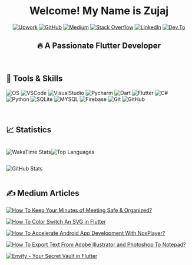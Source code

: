 <div align="center">

# Welcome! My Name is Zujaj

</div>

<div align="center">

[![Upwork](https://img.shields.io/badge/-UPWORK-73bb44?style=for-the-badge&logo=upwork&logoColor=white)](https://www.upwork.com/freelancers/~01025e3358c45e7bf1?s=996364627857502209)
[![GitHub](https://img.shields.io/badge/-GITHUB-333?style=for-the-badge&logo=github&logoColor=white)](https://github.com/Zujaj/zujaj)
[![Medium](https://img.shields.io/badge/Medium-12100E?style=for-the-badge&logo=medium&logoColor=white)](https://medium.com/@zujaj)
[![Stack Overflow](https://img.shields.io/badge/Stack_Overflow-FE7A16?style=for-the-badge&logo=stack-overflow&logoColor=white)](https://stackoverflow.com/users/4517075/zujaj-misbah-khan)
[![LinkedIn](https://img.shields.io/badge/-LINKEDIN-0077B5?style=for-the-badge&logo=linkedin&logoColor=white)](https://www.linkedin.com/in/zujaj-misbah-khan-4a43011bb/)
[![Dev.To](https://img.shields.io/badge/dev.to-0A0A0A?style=for-the-badge&logo=dev.to&logoColor=white)](https://dev.to/zujaj)

</div>

<!-- A <div> tag holding the Slogan -->
<div align="center">

## 🔥 A Passionate Flutter Developer

</div>

   <br/>

<!-- A <div> tag holdin the Tools & Skills Heading -->
<div align="left">

## 🧰 Tools & Skills

</div>

![OS](https://img.shields.io/badge/OS-Windows-informational?style=flat&logoColor=white&color=2bbc8a&logo=windows)
![VSCode](https://img.shields.io/badge/IDE-Visual_Studio_Code-informational?style=flat&logoColor=white&color=2bbc8a&logo=visual-studio-code)
![VisualStudio](https://img.shields.io/badge/IDE-Visual_Studio-informational?style=flat&logoColor=white&color=2bbc8a&logo=visual-studio)
![Pycharm](https://img.shields.io/badge/IDE-PyCharm-informational?style=flat&logoColor=white&color=2bbc8a&logo=pycharm)
![Dart](https://img.shields.io/badge/Code-Dart-informational?style=flat&logoColor=white&color=2bbc8a&logo=dart)
![Flutter](https://img.shields.io/badge/Code-Flutter-informational?style=flat&logoColor=white&color=2bbc8a&logo=flutter)
![C#](https://img.shields.io/badge/Code-C%23-blue?style=flat&logoColor=white&color=2bbc8a&logo=c-sharp)
![Python](https://img.shields.io/badge/Code-Python-informational?style=flat&logoColor=white&color=2bbc8a&logo=python)
![SQLite](https://img.shields.io/badge/Database-SQLite-informational?style=flat&logoColor=white&color=2bbc8a&logo=sqlite)
![MYSQL](https://img.shields.io/badge/Database-MySQL-informational?style=flat&logoColor=white&color=2bbc8a&logo=mysql)
![Firebase](https://img.shields.io/badge/BaaS-Firebase-informational?style=flat&logoColor=white&color=2bbc8a&logo=firebase)
![Git](https://img.shields.io/badge/DevOps-Git-informational?style=flat&logoColor=white&color=2bbc8a&logo=git)
![GitHub](https://img.shields.io/badge/DevOps-GitHub-informational?style=flat&logoColor=white&color=2bbc8a&logo=github)

   <br/>

<!-- A <div> tag holding the Statistics Heading -->
<div align = "left">

## 📈 Statistics

</div>

<!--A <div> tag holding the WakaTime & Language Statistics-->
<div style="display: flex; flex-direction: row;">

![WakaTime Stats](https://github-readme-stats.vercel.app/api/wakatime?username=zujaj&theme=dark&layout=compact)

![Top Languages](https://github-readme-stats.vercel.app/api/top-langs/?username=zujaj&theme=dark&layout=compact)

</div>

<!-- A <div> tag holding the GitHub Stats  -->
<div style="display: flex;">

![GitHub Stats](https://github-readme-stats.vercel.app/api?username=zujaj&theme=dark&include_all_commits=true&layout=extended)

</div>

<!-- A <div> tag holding the Medium Articles Heading -->
<div align="left">

## ✍️ Medium Articles

</div>

[![How To Keep Your Minutes of Meeting Safe & Organized?](https://github-readme-medium-recent-article.vercel.app/medium/@zujaj/0)](https://github-readme-medium-recent-article.vercel.app/medium/@zujaj/0)

[![How To Color Switch An SVG in Flutter](https://github-readme-medium-recent-article.vercel.app/medium/@zujaj/1)](https://github-readme-medium-recent-article.vercel.app/medium/@zujaj/1)

[![How To Accelerate Android App Development With NoxPlayer?](https://github-readme-medium-recent-article.vercel.app/medium/@zujaj/2)](https://github-readme-medium-recent-article.vercel.app/medium/@zujaj/2)

[![How To Export Text From Adobe Illustrator and Photoshop To Notepad?](https://github-readme-medium-recent-article.vercel.app/medium/@zujaj/3)](https://github-readme-medium-recent-article.vercel.app/medium/@zujaj/3)

[![Envify - Your Secret Vault in Flutter](https://github-readme-medium-recent-article.vercel.app/medium/@zujaj/4)](https://github-readme-medium-recent-article.vercel.app/medium/@zujaj/4)
